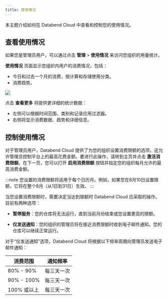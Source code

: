 ```yaml
---
title: 使用情况
---
```


本主题介绍如何在 Databend Cloud 中查看和控制您的使用情况。

## 查看使用情况

如果您是管理员用户，可以通过点击 **管理** > **使用情况** 来访问您组织的用量统计。

**使用情况** 页面显示您组织内用户的消费情况，包括：

- 今日和过去一个月的消费，按计算和存储使用分类。
- 消费趋势。

![](@site/static/img/documents/org-and-users/usage.png)

点击 **查看更多** 将提供更详细的统计数据：

- 左侧可以根据时间范围、类别和记录应用过滤器。
- 右侧将显示消费数据、趋势和详细信息。

## 控制使用情况

对于管理员用户，Databend Cloud 提供了为您的组织设置消费限额的选项。这允许管理员控制平台上的最高花费金额。要进行此操作，请转到主页并点击 **激活消费限额**。在下一页，您可以打开 **启用消费限额** 按钮并指定您的组织每月允许的最高消费金额。

:::note
您设置的消费限额将适用于每个日历月。例如，如果您在8月10日设置限额，它将在整个8月（从1日到31日）生效。
:::

当您设置消费限额时，需要决定当达到限额时 Databend Cloud 应采取的操作。目前有两种选项：

- **暂停服务**：您的仓库将无法运行，直到当前月份结束或您设置更高的限额。

- **仅发送通知**：您的组织的管理员将在接近消费限额时收到电子邮件通知。您的仓库可以继续正常运行。

对于“仅发送通知”选项，Databend Cloud 将根据以下频率周期向管理员发送电子邮件通知：

| 消费范围  | 通知频率  |
|----------------	|------------------------	|
| 80% - 90%      	| 每三天一次       	|
| 90% - 100%     	| 每三天一次       	|
| 100% 或以上     | 每三天一次       	|